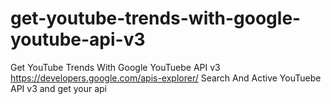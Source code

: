 # get-youtube-trends-with-google-youtube-api-v3
Get YouTube Trends With Google YouTuebe API v3
https://developers.google.com/apis-explorer/
Search And Active YouTuebe API v3 and get your api
